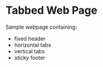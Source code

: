 # Tabbed Web Page

Sample webpage containing:
- fixed header 
- horizontal tabs 
- vertical tabs 
- sticky footer